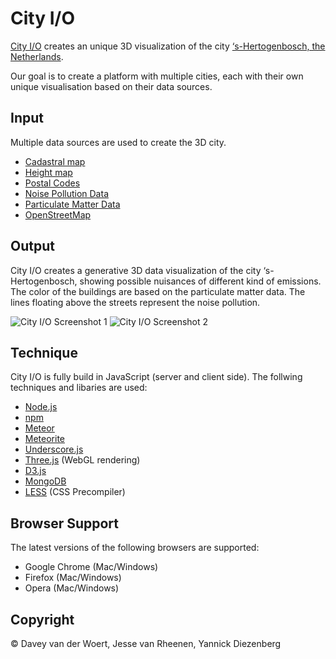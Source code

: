 # City I/O
[City I/O](http://www.cityio.nl) creates an unique 3D visualization of the city [‘s-Hertogenbosch, the Netherlands](http://www.openstreetmap.org/#map=12/51.7012/5.3304).

Our goal is to create a platform with multiple cities, each with their own unique visualisation based on their data sources.

## Input
Multiple data sources are used to create the 3D city. 

* [Cadastral map](http://www.kadaster.nl/bag)
* [Height map](http://ahn.geodan.nl/ahn/)
* [Postal Codes](http://www.nlextract.nl)
* [Noise Pollution Data](http://geoproxy.s-hertogenbosch.nl/apps2/geoportal_geluid.html)
* [Particulate Matter Data](http://www.nsl-monitoring.nl/viewer/)
* [OpenStreetMap](http://wiki.openstreetmap.org/wiki/Main_Page)

## Output
City I/O creates a generative 3D data visualization of the city ‘s-Hertogenbosch, showing possible nuisances of different kind of emissions. The color of the buildings are based on the particulate matter data. The lines floating above the streets represent the noise pollution.

![City I/O Screenshot 1](http://s28.postimg.org/qmydkk8m5/gh1.png)
![City I/O Screenshot 2](http://s28.postimg.org/5rc39bcf1/gh2.png)

## Technique
City I/O is fully build in JavaScript (server and client side). The follwing techniques and libaries are used:
* [Node.js](http://nodejs.org/)
* [npm](https://www.npmjs.org/)
* [Meteor](https://www.meteor.com/) 
* [Meteorite](https://github.com/oortcloud/meteorite)
* [Underscore.js](http://underscorejs.org/)
* [Three.js](http://www.threejs.org) (WebGL rendering)
* [D3.js](http://d3js.org/)
* [MongoDB](http://www.mongodb.org/)
* [LESS](http://lesscss.org/) (CSS Precompiler)

## Browser Support
The latest versions of the following browsers are supported:
* Google Chrome (Mac/Windows)
* Firefox (Mac/Windows)
* Opera (Mac/Windows)

## Copyright
© Davey van der Woert, Jesse van Rheenen, Yannick Diezenberg
